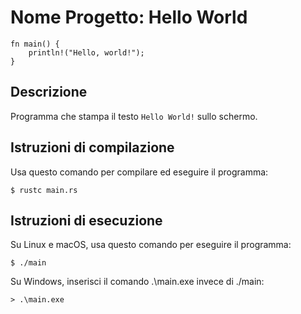 # Nome Progetto: Hello World

```
fn main() {
    println!("Hello, world!");
}
```

## Descrizione
Programma che stampa il testo `Hello World!` sullo schermo.

## Istruzioni di compilazione

Usa questo comando per compilare ed eseguire il programma:
```
$ rustc main.rs
```

## Istruzioni di esecuzione

Su Linux e macOS, usa questo comando per eseguire il programma:

```
$ ./main
```

Su Windows, inserisci il comando .\main.exe invece di ./main:

```
> .\main.exe
```